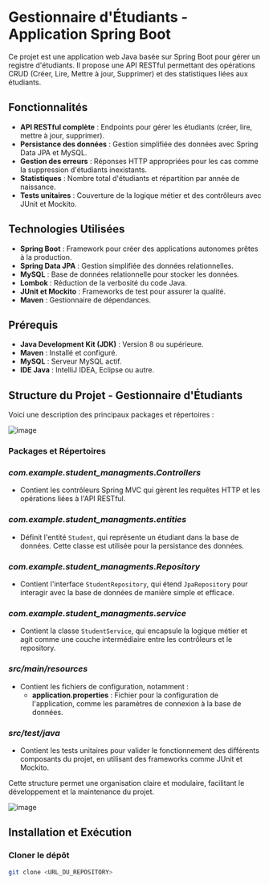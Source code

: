 # Gestionnaire d'Étudiants - Application Spring Boot

Ce projet est une application web Java basée sur Spring Boot pour gérer un registre d'étudiants. Il propose une API RESTful permettant des opérations CRUD (Créer, Lire, Mettre à jour, Supprimer) et des statistiques liées aux étudiants.

## Fonctionnalités

- **API RESTful complète** : Endpoints pour gérer les étudiants (créer, lire, mettre à jour, supprimer).
- **Persistance des données** : Gestion simplifiée des données avec Spring Data JPA et MySQL.
- **Gestion des erreurs** : Réponses HTTP appropriées pour les cas comme la suppression d'étudiants inexistants.
- **Statistiques** : Nombre total d'étudiants et répartition par année de naissance.
- **Tests unitaires** : Couverture de la logique métier et des contrôleurs avec JUnit et Mockito.

## Technologies Utilisées

- **Spring Boot** : Framework pour créer des applications autonomes prêtes à la production.
- **Spring Data JPA** : Gestion simplifiée des données relationnelles.
- **MySQL** : Base de données relationnelle pour stocker les données.
- **Lombok** : Réduction de la verbosité du code Java.
- **JUnit et Mockito** : Frameworks de test pour assurer la qualité.
- **Maven** : Gestionnaire de dépendances.

## Prérequis

- **Java Development Kit (JDK)** : Version 8 ou supérieure.
- **Maven** : Installé et configuré.
- **MySQL** : Serveur MySQL actif.
- **IDE Java** : IntelliJ IDEA, Eclipse ou autre.

##  Structure du Projet - Gestionnaire d'Étudiants
Voici une description des principaux packages et répertoires :

![image](https://github.com/user-attachments/assets/66dcace2-9135-416b-b909-a94f786a13fd)


###  Packages et Répertoires

### *com.example.student_managments.Controllers*
- Contient les contrôleurs Spring MVC qui gèrent les requêtes HTTP et les opérations liées à l'API RESTful.

### *com.example.student_managments.entities*
- Définit l'entité `Student`, qui représente un étudiant dans la base de données. Cette classe est utilisée pour la persistance des données.

### *com.example.student_managments.Repository*
- Contient l'interface `StudentRepository`, qui étend `JpaRepository` pour interagir avec la base de données de manière simple et efficace.

### *com.example.student_managments.service*
- Contient la classe `StudentService`, qui encapsule la logique métier et agit comme une couche intermédiaire entre les contrôleurs et le repository.

### *src/main/resources*
- Contient les fichiers de configuration, notamment :
  - **application.properties** : Fichier pour la configuration de l'application, comme les paramètres de connexion à la base de données.

### *src/test/java*
- Contient les tests unitaires pour valider le fonctionnement des différents composants du projet, en utilisant des frameworks comme JUnit et Mockito.


Cette structure permet une organisation claire et modulaire, facilitant le développement et la maintenance du projet.

![image](https://github.com/user-attachments/assets/ab6212e2-2079-409f-b624-86a9ab13b456)


## Installation et Exécution

### Cloner le dépôt

```bash
git clone <URL_DU_REPOSITORY>
